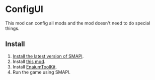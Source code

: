 ﻿# ConfigUI

This mod can config all mods and the mod doesn't need to do special things.

## Install

1. [Install the latest version of SMAPI](https://smapi.io/).
2. Install [this mod](https://www.curseforge.com/stardewvalley/mods/configui).
3. Install [EnaiumToolKit](https://www.curseforge.com/stardewvalley/mods/enaiumtoolkit).
4. Run the game using SMAPI.